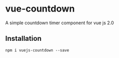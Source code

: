 # vue-countdown
A simple countdown timer component for vue js 2.0

## Installation
`npm i vuejs-countdown --save`
